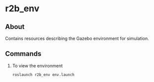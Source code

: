 # r2b_env

## About

Contains resources describing the Gazebo environment for simulation.

## Commands

1. To view the environment
    ```bash
    roslaunch r2b_env env.launch
    ```